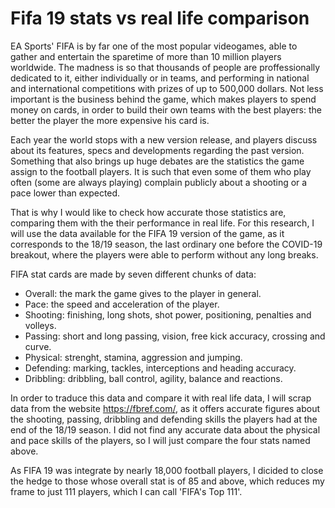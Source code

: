 # Fifa 19 stats vs real life comparison

EA Sports' FIFA is by far one of the most popular videogames, able to gather and entertain the sparetime of more than 10 million players worldwide. The madness is so that thousands of people are proffessionally dedicated to it, either individually or in teams, and performing in national and international competitions with prizes of up to 500,000 dollars. Not less important is the business behind the game, which makes players to spend money on cards, in order to build their own teams with the best players: the better the player the more expensive his card is. 

Each year the world stops with a new version release, and players discuss about its features, specs and developments regarding the past version. Something that also brings up huge debates are the statistics the game assign to the football players. It is such that even some of them who play often (some are always playing) complain publicly about a shooting or a pace lower than expected.

That is why I would like to check how accurate those statistics are, comparing them with the their performance in real life. For this research, I will use the data available for the FIFA 19 version of the game, as it corresponds to the 18/19 season, the last ordinary one before the COVID-19 breakout, where the players were able to perform without any long breaks.

FIFA stat cards are made by seven different chunks of data:

 - Overall: the mark the game gives to the player in general.
 - Pace: the speed and acceleration of the player.
 - Shooting: finishing, long shots, shot power, positioning, penalties and volleys.
 - Passing: short and long passing, vision, free kick accuracy, crossing and curve.
 - Physical: strenght, stamina, aggression and jumping.
 - Defending: marking, tackles, interceptions and heading accuracy.
 - Dribbling: dribbling, ball control, agility, balance and reactions.

In order to traduce this data and compare it with real life data, I will scrap data from the website https://fbref.com/, as it offers accurate figures about the shooting, passing, dribbling and defending skills the players had at the end of the 18/19 season. I did not find any accurate data about the physical and pace skills of the players, so I will just compare the four stats named above.

As FIFA 19 was integrate by nearly 18,000 football players, I dicided to close the hedge to those whose overall stat is of 85 and above, which reduces my frame to just 111 players, which I can call 'FIFA's Top 111'.

